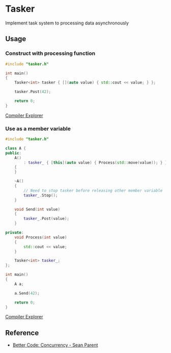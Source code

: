 # Tasker

Implement task system to processing data asynchronously

## Usage

### Construct with processing function

```cpp
#include "tasker.h"

int main()
{
    Tasker<int> tasker { [](auto value) { std::cout << value; } };

    tasker.Post(42);

    return 0;
}
```

[Compiler Explorer](https://godbolt.org/z/T4b4vP5h3)

### Use as a member variable

```cpp
#include "tasker.h"

class A {
public:
    A()
        : tasker_ { [this](auto value) { Process(std::move(value)); } }
    {
    }

    ~A()
    {
        // Need to stop tasker before releasing other member variable
        tasker_.Stop();
    }

    void Send(int value)
    {
        tasker_.Post(value);
    }

private:
    void Process(int value)
    {
        std::cout << value;
    }

    Tasker<int> tasker_;
};

int main()
{
    A a;

    a.Send(42);

    return 0;
}
```

[Compiler Explorer](https://godbolt.org/z/scoz3539v)

## Reference

- [Better Code: Concurrency - Sean Parent](https://www.youtube.com/watch?v=zULU6Hhp42w)
